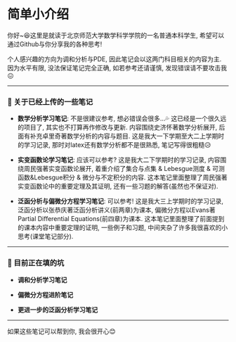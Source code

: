 # 简单小介绍

你好~😆这里是就读于北京师范大学数学科学学院的一名普通本科学生, 希望可以通过Github与你分享我的各种思考!

个人感兴趣的方向为调和分析与PDE, 因此笔记会以这两门科目相关的内容为主. 因为水平有限, 没法保证笔记完全正确, 如若参考还请谨慎, 发现错误请不要攻击我😖

------
### 📖 关于已经上传的一些笔记

* **数学分析学习笔记**: 不是很建议参考, 想必错误会很多...💦 这已经是一个很久远的项目了, 其实也不打算再作修改与更新. 内容围绕史济怀著数学分析展开, 后面有补充卓里奇著数学分析的内容与题目. 这是我大一下学期至大二上学期时的学习记录, 那时对latex还有数学分析都不是很熟悉, 笔记写得很粗糙😥

* **实变函数论学习笔记**: 应该可以参考? 这是我大二下学期时的学习记录, 内容围绕周民强著实变函数论展开, 着重介绍了集合与点集 & Lebesgue测度 & 可测函数&Lebesgue积分 & 微分与不定积分的内容. 这本笔记里面整理了周民强著实变函数论中的重要定理及其证明, 还有一些习题的解答(虽然也不保证对).

* **泛函分析与偏微分方程学习笔记**: 可以参考! 这是我大三上学期时的学习记录, 泛函分析以张恭庆著泛函分析讲义(前两章)为课本, 偏微分方程以Evans著Partial Differential Equations(前四章)为课本. 这本笔记里面整理了前面提到的课本内容中重要定理的证明, 一些例子和习题, 中间夹杂了许多我很喜欢的小思考(课堂笔记部分).

------

### 📝 目前正在填的坑

* **调和分析学习笔记**

* **偏微分方程进阶笔记**

* **更进一步的泛函分析学习笔记**

------

如果这些笔记可以帮到你, 我会很开心😊


<!---
ununhappy/ununhappy is a ✨ special ✨ repository because its `README.md` (this file) appears on your GitHub profile.
You can click the Preview link to take a look at your changes.
--->
